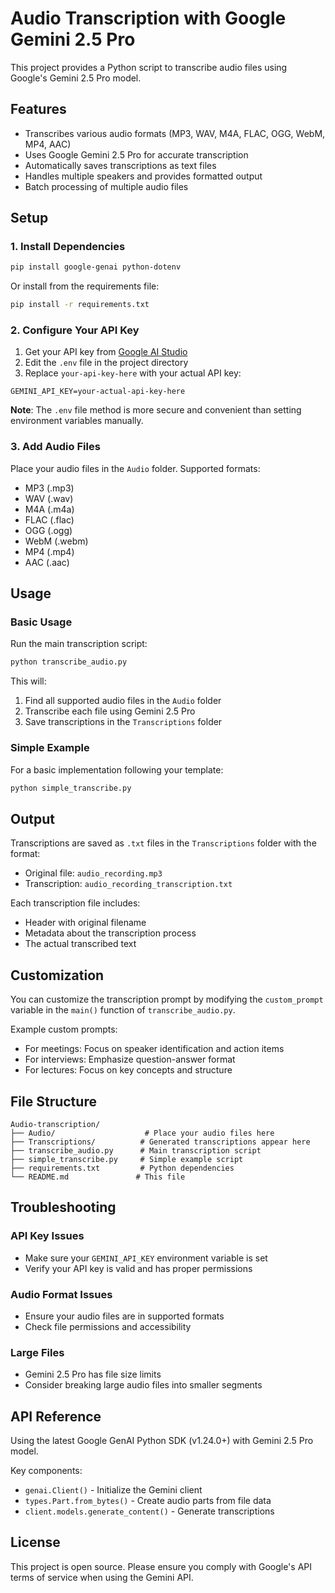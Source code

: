# Audio Transcription with Google Gemini 2.5 Pro

This project provides a Python script to transcribe audio files using Google's Gemini 2.5 Pro model.

## Features

- Transcribes various audio formats (MP3, WAV, M4A, FLAC, OGG, WebM, MP4, AAC)
- Uses Google Gemini 2.5 Pro for accurate transcription
- Automatically saves transcriptions as text files
- Handles multiple speakers and provides formatted output
- Batch processing of multiple audio files

## Setup

### 1. Install Dependencies

```bash
pip install google-genai python-dotenv
```

Or install from the requirements file:

```bash
pip install -r requirements.txt
```

### 2. Configure Your API Key

1. Get your API key from [Google AI Studio](https://makersuite.google.com/app/apikey)
2. Edit the `.env` file in the project directory
3. Replace `your-api-key-here` with your actual API key:

```env
GEMINI_API_KEY=your-actual-api-key-here
```

**Note**: The `.env` file method is more secure and convenient than setting environment variables manually.

### 3. Add Audio Files

Place your audio files in the `Audio` folder. Supported formats:
- MP3 (.mp3)
- WAV (.wav)
- M4A (.m4a)
- FLAC (.flac)
- OGG (.ogg)
- WebM (.webm)
- MP4 (.mp4)
- AAC (.aac)

## Usage

### Basic Usage

Run the main transcription script:

```bash
python transcribe_audio.py
```

This will:
1. Find all supported audio files in the `Audio` folder
2. Transcribe each file using Gemini 2.5 Pro
3. Save transcriptions in the `Transcriptions` folder

### Simple Example

For a basic implementation following your template:

```bash
python simple_transcribe.py
```

## Output

Transcriptions are saved as `.txt` files in the `Transcriptions` folder with the format:
- Original file: `audio_recording.mp3`
- Transcription: `audio_recording_transcription.txt`

Each transcription file includes:
- Header with original filename
- Metadata about the transcription process
- The actual transcribed text

## Customization

You can customize the transcription prompt by modifying the `custom_prompt` variable in the `main()` function of `transcribe_audio.py`.

Example custom prompts:
- For meetings: Focus on speaker identification and action items
- For interviews: Emphasize question-answer format
- For lectures: Focus on key concepts and structure

## File Structure

```
Audio-transcription/
├── Audio/                    # Place your audio files here
├── Transcriptions/          # Generated transcriptions appear here
├── transcribe_audio.py      # Main transcription script
├── simple_transcribe.py     # Simple example script
├── requirements.txt         # Python dependencies
└── README.md               # This file
```

## Troubleshooting

### API Key Issues
- Make sure your `GEMINI_API_KEY` environment variable is set
- Verify your API key is valid and has proper permissions

### Audio Format Issues
- Ensure your audio files are in supported formats
- Check file permissions and accessibility

### Large Files
- Gemini 2.5 Pro has file size limits
- Consider breaking large audio files into smaller segments

## API Reference

Using the latest Google GenAI Python SDK (v1.24.0+) with Gemini 2.5 Pro model.

Key components:
- `genai.Client()` - Initialize the Gemini client
- `types.Part.from_bytes()` - Create audio parts from file data
- `client.models.generate_content()` - Generate transcriptions

## License

This project is open source. Please ensure you comply with Google's API terms of service when using the Gemini API.
